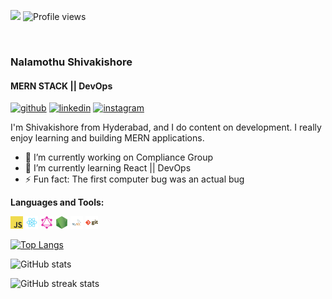 ![](https://camo.githubusercontent.com/2309797487e5e969659a3b545c96151807b04120a9cc2985f632ec94ba00c9f3/68747470733a2f2f6d656469612e67697068792e636f6d2f6d656469612f53576f536b4e36447854737a71494b4571762f67697068792e676966)
![Profile views](https://gpvc.arturio.dev/kishore9633)  

<br/>

### Nalamothu Shivakishore
####  MERN STACK || DevOps


[<img src='https://cdn.jsdelivr.net/npm/simple-icons@3.0.1/icons/github.svg' alt='github' height='40'>](https://github.com/kishore9633)  [<img src='https://cdn.jsdelivr.net/npm/simple-icons@3.0.1/icons/linkedin.svg' alt='linkedin' height='40'>](https://www.linkedin.com/in/https://www.linkedin.com/in/shivakishore-nalamothu//)  [<img src='https://cdn.jsdelivr.net/npm/simple-icons@3.0.1/icons/instagram.svg' alt='instagram' height='40'>](https://www.instagram.com/kishore_3699/)  


I'm Shivakishore from Hyderabad, and I do content on development. I really enjoy learning and building MERN applications.

- 🔭 I’m currently working on Compliance Group 
- 🌱 I’m currently learning React || DevOps 
- ⚡ Fun fact: The first computer bug was an actual bug 


**Languages and Tools:**  

<code><img height="20" src="https://raw.githubusercontent.com/github/explore/80688e429a7d4ef2fca1e82350fe8e3517d3494d/topics/javascript/javascript.png"></code>
<code><img height="20" src="https://raw.githubusercontent.com/github/explore/80688e429a7d4ef2fca1e82350fe8e3517d3494d/topics/react/react.png"></code>
<code><img height="20" src="https://raw.githubusercontent.com/github/explore/5c058a388828bb5fde0bcafd4bc867b5bb3f26f3/topics/graphql/graphql.png"></code>
<code><img height="20" src="https://raw.githubusercontent.com/github/explore/80688e429a7d4ef2fca1e82350fe8e3517d3494d/topics/nodejs/nodejs.png"></code>
<code><img height="20" src="https://raw.githubusercontent.com/github/explore/80688e429a7d4ef2fca1e82350fe8e3517d3494d/topics/mysql/mysql.png"></code>
<code><img height="20" src="https://raw.githubusercontent.com/github/explore/80688e429a7d4ef2fca1e82350fe8e3517d3494d/topics/git/git.png"></code>



[![Top Langs](https://github-readme-stats.vercel.app/api/top-langs/?username=kishore9633)](https://github.com/anuraghazra/github-readme-stats)

![GitHub stats](https://github-readme-stats.vercel.app/api?username=kishore9633&show_icons=true&count_private=true)  

![GitHub streak stats](https://github-readme-streak-stats.herokuapp.com/?user=kishore9633)  

